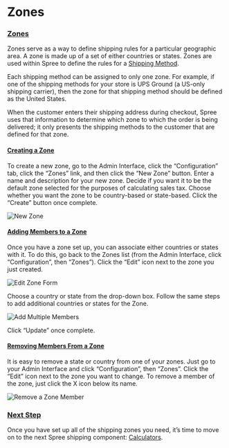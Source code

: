 # Zones

### [Zones](zones.md#zones) <a id="zones"></a>

Zones serve as a way to define shipping rules for a particular geographic area. A zone is made up of a set of either countries or states. Zones are used within Spree to define the rules for a [Shipping Method](shipping-methods.md).

Each shipping method can be assigned to only one zone. For example, if one of the shipping methods for your store is UPS Ground \(a US-only shipping carrier\), then the zone for that shipping method should be defined as the United States.

When the customer enters their shipping address during checkout, Spree uses that information to determine which zone to which the order is being delivered; it only presents the shipping methods to the customer that are defined for that zone.

#### [Creating a Zone](zones.md#creating-a-zone) <a id="creating-a-zone"></a>

To create a new zone, go to the Admin Interface, click the “Configuration” tab, click the “Zones” link, and then click the “New Zone” button. Enter a name and description for your new zone. Decide if you want it to be the default zone selected for the purposes of calculating sales tax. Choose whether you want the zone to be country-based or state-based. Click the “Create” button once complete.

![New Zone](https://guides.spreecommerce.org/static/6fc57b3d8c6c8a806503219a279fc561/03ffe/new_zone.jpg)

#### [Adding Members to a Zone](zones.md#adding-members-to-a-zone) <a id="adding-members-to-a-zone"></a>

Once you have a zone set up, you can associate either countries or states with it. To do this, go back to the Zones list \(from the Admin Interface, click “Configuration”, then “Zones”\). Click the “Edit” icon next to the zone you just created.

![Edit Zone Form](https://guides.spreecommerce.org/static/b5325c9d113e3c89b426ee635d163025/03ffe/edit_zone.jpg)

Choose a country or state from the drop-down box. Follow the same steps to add additional countries or states for the Zone.

![Add Multiple Members](https://guides.spreecommerce.org/static/1ade3fde4dbbc801dd74a22b87f54176/03ffe/add_multi_to_zone.jpg)

Click “Update” once complete.

#### [Removing Members From a Zone](zones.md#removing-members-from-a-zone) <a id="removing-members-from-a-zone"></a>

It is easy to remove a state or country from one of your zones. Just go to your Admin Interface and click “Configuration”, then “Zones”. Click the “Edit” icon next to the zone you want to change. To remove a member of the zone, just click the X icon below its name.

![Remove a Zone Member](https://guides.spreecommerce.org/static/9aceb45d96b86b5e1682a1e1128f8378/03ffe/remove_zone_member.jpg)

### [Next Step](zones.md#next-step) <a id="next-step"></a>

Once you have set up all of the shipping zones you need, it’s time to move on to the next Spree shipping component: [Calculators](calculators.md).

